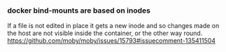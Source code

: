### docker bind-mounts are based on inodes
If a file is not edited in place it gets a new inode and so changes made on the
host are not visible inside the container, or the other way round.
https://github.com/moby/moby/issues/15793#issuecomment-135411504
